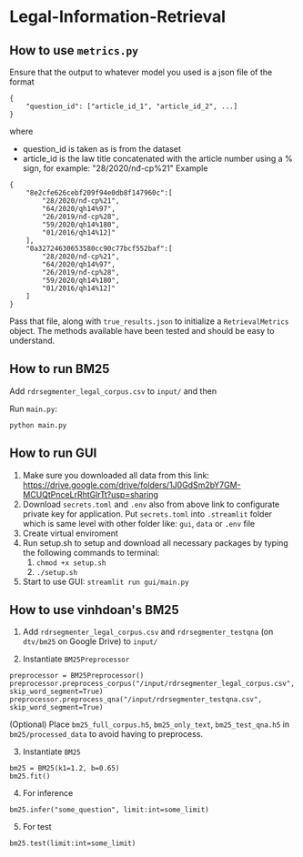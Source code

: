 # Legal-Information-Retrieval

## How to use ``metrics.py``

Ensure that the output to whatever model you used is a json file of the format
```
{
    "question_id": ["article_id_1", "article_id_2", ...]
}
```
where
- question_id is taken as is from the dataset
- article_id is the law title concatenated with the article number using a % sign, for example: "28/2020/nđ-cp%21"
Example
```
{
    "8e2cfe626cebf209f94e0db8f147960c":[
        "28/2020/nđ-cp%21",
        "64/2020/qh14%97",
        "26/2019/nđ-cp%28",
        "59/2020/qh14%180",
        "01/2016/qh14%12]"
    ],
    "0a32724630653580cc90c77bcf552baf":[
        "28/2020/nđ-cp%21",
        "64/2020/qh14%97",
        "26/2019/nđ-cp%28",
        "59/2020/qh14%180",
        "01/2016/qh14%12]"
    ]
}
```

Pass that file, along with ``true_results.json`` to initialize a ``RetrievalMetrics`` object. The methods available have been tested and should be easy to understand.

## How to run BM25

Add `rdrsegmenter_legal_corpus.csv` to `input/` and then

Run `main.py`:

```python main.py```

## How to run GUI
1. Make sure you downloaded all data from this link: https://drive.google.com/drive/folders/1J0GdSm2bY7GM-MCUQtPnceLrRhtGlrTt?usp=sharing
2. Download `secrets.toml` and `.env` also from above link to configurate private key for application. Put `secrets.toml` into `.streamlit` folder which is same level with other folder like: `gui`, `data` or `.env` file
3. Create virtual enviroment
4. Run setup.sh to setup and download all necessary packages by typing the following commands to terminal:
   1. `chmod +x setup.sh`
   2. `./setup.sh`
5. Start to use GUI: `streamlit run gui/main.py`

## How to use vinhdoan's BM25
1. Add `rdrsegmenter_legal_corpus.csv` and `rdrsegmenter_testqna` (on `dtv/bm25` on Google Drive) to `input/`

2. Instantiate `BM25Preprocessor`
```
preprocessor = BM25Preprocessor()
preprocessor.preprocess_corpus("/input/rdrsegmenter_legal_corpus.csv", skip_word_segment=True)
preprocessor.preprocess_qna("/input/rdrsegmenter_testqna.csv", skip_word_segment=True)
```
(Optional)
Place `bm25_full_corpus.h5`, `bm25_only_text`, `bm25_test_qna.h5` in `bm25/processed_data` to avoid having to preprocess.

3. Instantiate `BM25`
```
bm25 = BM25(k1=1.2, b=0.65)
bm25.fit()
```

4. For inference
```
bm25.infer("some_question", limit:int=some_limit)
```

5. For test
```
bm25.test(limit:int=some_limit)
```